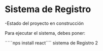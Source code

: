 <h1> Sistema de Registro</h1>

-Estado del proyecto en construcción

Para ejecutar el sistema, debes poner:

¨¨¨nps install react´´´´
sistema de Registro 2
